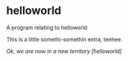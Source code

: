 # helloworld
A program relating to helloworld
<p>
This is a little somethi-somethin extra, teehee.
<p>
<i>
Ok, we are now in a new territory [helloworld]
